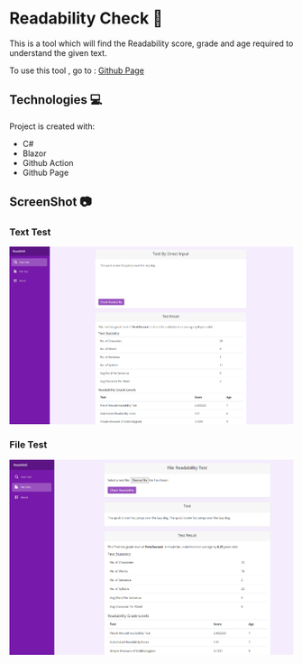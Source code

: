 # Readability Check 📖
This is a tool which will find the Readability score, grade and age required to understand the given text.

To use this tool ,  go to : [Github Page](https://diwashrestha.github.io/Readability_Check/)

## Technologies 💻
Project is created with:
* C#
* Blazor
* Github Action
* Github Page



## ScreenShot 📷
### Text Test
![Text Test](./images/Readabli2.png)

### File Test
![File Test](./images/Readabli3.png)
